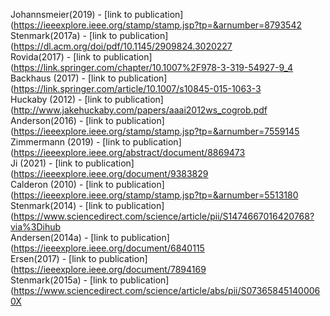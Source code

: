 Johannsmeier(2019) - [link to publication](https://ieeexplore.ieee.org/stamp/stamp.jsp?tp=&arnumber=8793542<br />
Stenmark(2017a) - [link to publication](https://dl.acm.org/doi/pdf/10.1145/2909824.3020227<br />
Rovida(2017) - [link to publication](https://link.springer.com/chapter/10.1007%2F978-3-319-54927-9_4<br />
Backhaus (2017) - [link to publication](https://link.springer.com/article/10.1007/s10845-015-1063-3<br />
Huckaby (2012) - [link to publication](http://www.jakehuckaby.com/papers/aaai2012ws_cogrob.pdf<br />
Anderson(2016) - [link to publication](https://ieeexplore.ieee.org/stamp/stamp.jsp?tp=&arnumber=7559145<br />
Zimmermann (2019) - [link to publication](https://ieeexplore.ieee.org/abstract/document/8869473<br />
Ji (2021) - [link to publication](https://ieeexplore.ieee.org/document/9383829<br />
Calderon (2010) - [link to publication](https://ieeexplore.ieee.org/stamp/stamp.jsp?tp=&arnumber=5513180<br />
Stenmark(2014) - [link to publication](https://www.sciencedirect.com/science/article/pii/S1474667016420768?via%3Dihub<br />
Andersen(2014a) - [link to publication](https://ieeexplore.ieee.org/document/6840115<br />
Ersen(2017) - [link to publication](https://ieeexplore.ieee.org/document/7894169<br />
Stenmark(2015a) - [link to publication](https://www.sciencedirect.com/science/article/abs/pii/S073658451400060X<br />

